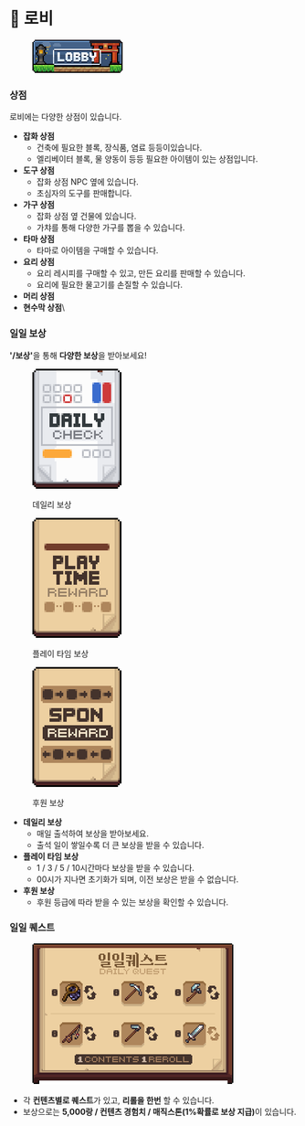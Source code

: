 # 🏯 로비

<div align="left"><figure><img src="../.gitbook/assets/lobby.png" alt=""><figcaption></figcaption></figure></div>

### **상점**

로비에는 다양한 상점이 있습니다.

* **잡화 상점**
  * 건축에 필요한 블록, 장식품, 염료 등등이있습니다.
  * &#x20;엘리베이터 블록, 물 양동이 등등 필요한 아이템이 있는 상점입니다.
* **도구 상점**
  * 잡화 상점 NPC 옆에 있습니다.
  * 초심자의 도구를 판매합니다.
* **가구 상점**
  * 잡화 상점 옆 건물에 있습니다.
  * 가챠를 통해 다양한 가구를 뽑을 수 있습니다.
* **타마 상점**
  * 타마로 아이템을 구매할 수 있습니다.
*
  **요리 상점**
  * 요리 레시피를 구매할 수 있고, 만든 요리를 판매할 수 있습니다.
  * 요리에 필요한 물고기를 손질할 수 있습니다.
*
  **머리 상점**
*
  **현수막 상점**\


### **일일 보상**

**'/보상'**&#xC744; 통해 **다양한 보상**을 받아보세요!

<div align="left"><figure><img src="../.gitbook/assets/daily.png" alt="" width="156"><figcaption><p>데일리 보상</p></figcaption></figure> <figure><img src="../.gitbook/assets/playtime.png" alt="" width="156"><figcaption><p>플레이 타임 보상</p></figcaption></figure> <figure><img src="../.gitbook/assets/spon.png" alt="" width="156"><figcaption><p>후원 보상</p></figcaption></figure></div>



* **데일리 보상**
  * 매일 출석하여 보상을 받아보세요.
  * 출석 일이 쌓일수록 더 큰 보상을 받을 수 있습니다.
* **플레이 타임 보상**
  * 1 / 3 / 5 / 10시간마다 보상을 받을 수 있습니다.
  * 00시가 지나면 초기화가 되며, 이전 보상은 받을 수 없습니다.
* **후원 보상**
  * 후원 등급에 따라 받을 수 있는 보상을 확인할 수 있습니다.



### **일일 퀘스트**

<div align="left"><figure><img src="../.gitbook/assets/제목 없음-4.png" alt=""><figcaption></figcaption></figure></div>

* 각 **컨텐츠별로 퀘스트**가 있고, **리롤을 한번** 할 수 있습니다.
* 보상으로는 **5,000랑 / 컨텐츠 경험치 / 매직스톤(1%확률로 보상 지급)**&#xC774; 있습니다.





